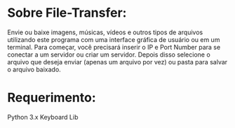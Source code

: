 # Sobre File-Transfer:

Envie ou baixe imagens, músicas, vídeos e outros tipos de arquivos utilizando este programa com uma interface gráfica de usuário ou em um terminal. 
Para começar, você precisará inserir o IP e Port Number para se conectar a um servidor ou criar um servidor. Depois disso selecione o arquivo que deseja enviar (apenas um arquivo por vez) ou pasta para salvar o arquivo baixado.

# Requerimento:
Python 3.x
Keyboard Lib

